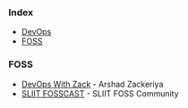 ### Index

* [DevOps](#devops)
* [FOSS](#foss)


### FOSS

* [DevOps With Zack](https://podcasts.apple.com/us/podcast/devops-with-zack/id1580215672) - Arshad Zackeriya
* [SLIIT FOSSCAST](https://anchor.fm/sliit-foss-community) - SLIIT FOSS Community
